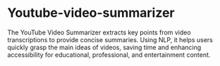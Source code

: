 # Youtube-video-summarizer
The YouTube Video Summarizer extracts key points from video transcriptions to provide concise summaries. Using NLP, it helps users quickly grasp the main ideas of videos, saving time and enhancing accessibility for educational, professional, and entertainment content.
